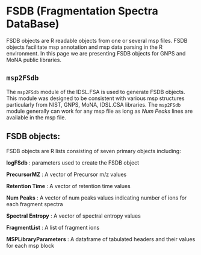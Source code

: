 # FSDB (Fragmentation Spectra DataBase)
FSDB objects are R readable objects from one or several msp files. FSDB objects facilitate msp annotation and msp data parsing in the R environment. In this page we are presenting FSDB objects for GNPS and MoNA public libraries.

## `msp2FSdb`
The `msp2FSdb` module of the IDSL.FSA is used to generate FSDB objects. This module was designed to be consistent with various msp structures particularly from NIST, GNPS, MoNA, IDSL.CSA libraries. The `msp2FSdb` module generally can work for any msp file as long as *Num Peaks* lines are available in the msp file.

## FSDB objects:
FSDB objects are R lists consisting of seven primary objects including:

**logFSdb** : parameters used to create the FSDB object

**PrecursorMZ** : A vector of Precursor m/z values

**Retention Time** : A vector of retention time values

**Num Peaks** : A vector of num peaks values indicating number of ions for each fragment spectra

**Spectral Entropy** : A vector of spectral entropy values

**FragmentList** : A list of fragment ions

**MSPLibraryParameters** : A dataframe of tabulated headers and their values for each msp block

